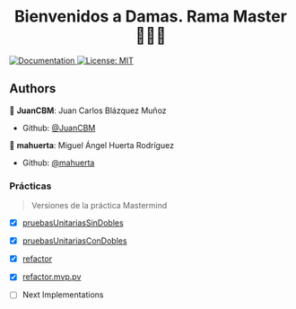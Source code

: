 <h1 align="center">Bienvenidos a Damas. Rama Master   👨🏻‍💻   </h1>
<p>
  <a href="/docs" target="_blank">
    <img alt="Documentation" src="https://img.shields.io/badge/documentation-yes-brightgreen.svg" />
  </a>
  <a href="#" target="_blank">
    <img alt="License: MIT" src="https://img.shields.io/badge/License-MIT-yellow.svg" />
  </a>
</p>

## Authors

👤 **JuanCBM**: Juan Carlos Blázquez Muñoz
* Github: [@JuanCBM](https://github.com/JuanCBM)

👤 **mahuerta**: Miguel Ángel Huerta Rodríguez
* Github: [@mahuerta](https://github.com/mahuerta)

### Prácticas

> Versiones de la práctica Mastermind
- [x] [pruebasUnitariasSinDobles](https://github.com/JuanCBM/Damas/tree/pruebasUnitariasSinDobles) 

- [x] [pruebasUnitariasConDobles](https://github.com/JuanCBM/Damas/tree/pruebasUnitariasConDobles) 

- [x] [refactor](https://github.com/JuanCBM/Damas/tree/refactor) 

- [x] [refactor.mvp.pv](https://github.com/JuanCBM/Damas/tree/refactor.mvp.pv) 


- [ ] Next Implementations
